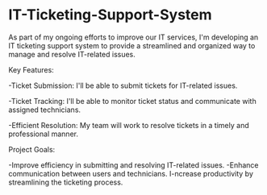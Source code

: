 # IT-Ticketing-Support-System

As part of my ongoing efforts to improve our IT services, I'm developing an IT ticketing support system to provide a streamlined and organized way to manage and resolve IT-related issues.

Key Features:

-Ticket Submission: I'll be able to submit tickets for IT-related issues.

-Ticket Tracking: I'll be able to monitor ticket status and communicate with assigned technicians.

-Efficient Resolution: My team will work to resolve tickets in a timely and professional manner.



Project Goals:

-Improve efficiency in submitting and resolving IT-related issues.
-Enhance communication between users and technicians.
I-ncrease productivity by streamlining the ticketing process.
